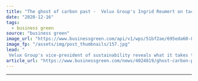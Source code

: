 ```yaml
---
title: "The ghost of carbon past -  Velux Group's Ingrid Reumert on tackling historic corporate emissions"
date: "2020-12-16"
tags: 
  - business green
source: "business green"
image_url: "https://www.businessgreen.com/api/v1/wps/51bf2ae/695eda60-8833-497b-aa93-6d7950831aee/9/134796-01-XXL-185x114.jpg"
image_fp: "/assets/img/post_thumbnails/157.jpg"
lead: "
 Velux Group's vice-president of sustainability reveals what it takes to address emissions from the present, the future, and the past ..."
article_url: "https://www.businessgreen.com/news/4024819/ghost-carbon-past-velux-group-ingrid-reumert-tackling-historic-corporate-emissions"
---
```


---
